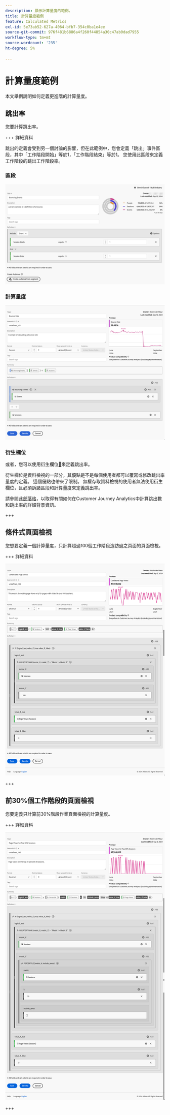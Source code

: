 ```yaml
---
description: 顯示計算量度的範例。
title: 計算量度範例
feature: Calculated Metrics
exl-id: 5e73ab52-627a-4064-bfb7-354c0ba1e4ee
source-git-commit: 976f481b6886a4f260f44854a30c47ab0dad7955
workflow-type: tm+mt
source-wordcount: '235'
ht-degree: 5%

---
```


# 計算量度範例

本文舉例說明如何定義更進階的計算量度。

## 跳出率

您要計算跳出率。

+++ 詳細資料

跳出的定義會受到另一個討論的影響，但在此範例中，您會定義「跳出」事件區段，其中「工作階段開始」等於1，「工作階段結束」等於1。 您使用此區段來定義工作階段的跳出工作階段率。


### 區段

![退回事件](assets/example-bounce-bouncedevents.png)

### 計算量度

![跳出率](assets/example-bounce-rate.png)


### 衍生欄位

或者，您可以使用衍生欄位[&#128279;](/help/data-views/derived-fields/derived-fields.md#bounces)來定義跳出率。

衍生欄位是資料檢視的一部分，其優點是不是每個使用者都可以覆寫或修改跳出率量度的定義。 這個優點也帶來了限制。 無權存取資料檢視的使用者無法使用衍生欄位，且必須訴諸區段和計算量度來定義跳出率。

請參閱此[部落格](https://experienceleaguecommunities.adobe.com/t5/adobe-analytics-blogs/calculating-bounces-amp-bounce-rate-in-adobe-customer-journey/ba-p/706446)，以取得有關如何在Customer Journey Analytics中計算跳出數和跳出率的詳細背景資訊。

+++


## 條件式頁面檢視

您想要定義一個計算量度，只計算超過100個工作階段造訪過之頁面的頁面檢視。

+++ 詳細資料

![條件式頁面檢視](assets/conditional-page-views.png)

+++

## 前30%個工作階段的頁面檢視

您要定義只計算前30%階段作業頁面檢視的計算量度。

+++ 詳細資料

![前30%的頁面檢視](assets/top30-page-views.png)

+++
